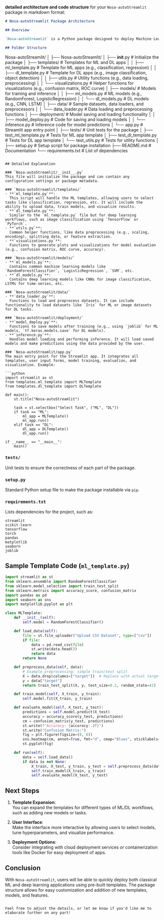 **detailed architecture and code structure** for your `Nosa-autoStreamlit` package in markdown format:

```markdown
# Nosa-autoStreamlit Package Architecture

## Overview

`Nosa-autoStreamlit` is a Python package designed to deploy Machine Learning (ML) and Deep Learning (DL) applications using Streamlit as the core. It provides pre-built templates to quickly deploy classical ML and DL models with ease.

## Folder Structure

```
Nosa-autoStreamlit/
│
├── Nosa-autoStreamlit/
│   ├── __init__.py            # Initialize the package
│   ├── templates/             # Templates for ML and DL apps
│   │   ├── ml_template.py    # Template for ML apps (e.g., classification, regression)
│   │   ├── dl_template.py    # Template for DL apps (e.g., image classification, object detection)
│   │   ├── utils.py          # Utility functions (e.g., data loading, preprocessing)
│   │   └── visualizations.py # Helper functions for visualizations (e.g., confusion matrix, ROC curve)
│   ├── models/               # Models for training and inference
│   │   ├── ml_models.py      # ML models (e.g., RandomForest, LogisticRegression)
│   │   └── dl_models.py      # DL models (e.g., CNN, LSTM)
│   ├── data/                 # Sample datasets, data loaders, and preprocessors
│   │   └── data_loader.py    # Data loading and preprocessing functions
│   ├── deployment/           # Model saving and loading functionality
│   │   ├── model_deploy.py   # Code for saving and loading models
│   │   └── inference.py      # Inference code for model predictions
│   └── app.py                # Streamlit app entry point
│
├── tests/                    # Unit tests for the package
│   ├── test_ml_template.py   # Tests for ML app template
│   ├── test_dl_template.py   # Tests for DL app template
│   └── test_utils.py         # Tests for utility functions
│
├── setup.py                  # Setup script for package installation
├── README.md                 # Documentation
└── requirements.txt          # List of dependencies
```

## Detailed Explanation

### `Nosa-autoStreamlit/__init__.py`
This file will initialize the package and can contain any configuration settings or package metadata.

### `Nosa-autoStreamlit/templates/`
- **`ml_template.py`**:  
  This script will handle the ML templates, allowing users to select tasks like classification, regression, etc. It will include the ability to upload data, train models, and visualize results.
- **`dl_template.py`**:  
  Similar to the `ml_template.py` file but for deep learning workflows, such as image classification using `TensorFlow` or `PyTorch`.
- **`utils.py`**:  
  Common helper functions, like data preprocessing (e.g., scaling, encoding), splitting data, or feature extraction.
- **`visualizations.py`**:  
  Functions to generate plots and visualizations for model evaluation (e.g., confusion matrix, ROC curve, accuracy).

### `Nosa-autoStreamlit/models/`
- **`ml_models.py`**:  
  Contains common machine learning models like `RandomForestClassifier`, `LogisticRegression`, `SVM`, etc.
- **`dl_models.py`**:  
  Contains deep learning models like CNNs for image classification, LSTMs for time-series, etc.

### `Nosa-autoStreamlit/data/`
- **`data_loader.py`**:  
  Functions to load and preprocess datasets. It can include functionality to load datasets like `Iris` for ML or image datasets for DL tasks.

### `Nosa-autoStreamlit/deployment/`
- **`model_deploy.py`**:  
  Functions to save models after training (e.g., using `joblib` for ML models, `tf.keras.models.save` for DL models).
- **`inference.py`**:  
  Handles model loading and performing inference. It will load saved models and make predictions using the data provided by the user.

### `Nosa-autoStreamlit/app.py`
The main entry point for the Streamlit app. It integrates all templates, user input forms, model training, evaluation, and visualization. Example:

```python
import streamlit as st
from templates.ml_template import MLTemplate
from templates.dl_template import DLTemplate

def main():
    st.title("Nosa-autoStreamlit")
    
    task = st.selectbox("Select Task", ("ML", "DL"))
    if task == "ML":
        ml_app = MLTemplate()
        ml_app.run()
    elif task == "DL":
        dl_app = DLTemplate()
        dl_app.run()

if __name__ == "__main__":
    main()
```

### `tests/`
Unit tests to ensure the correctness of each part of the package.

### `setup.py`
Standard Python setup file to make the package installable via `pip`.

### `requirements.txt`
Lists dependencies for the project, such as:
```
streamlit
scikit-learn
tensorflow
torch
pandas
matplotlib
seaborn
joblib
```

## Sample Template Code (`ml_template.py`)

```python
import streamlit as st
from sklearn.ensemble import RandomForestClassifier
from sklearn.model_selection import train_test_split
from sklearn.metrics import accuracy_score, confusion_matrix
import pandas as pd
import seaborn as sns
import matplotlib.pyplot as plt

class MLTemplate:
    def __init__(self):
        self.model = RandomForestClassifier()

    def load_data(self):
        file = st.file_uploader("Upload CSV Dataset", type=["csv"])
        if file:
            data = pd.read_csv(file)
            st.write(data.head())
            return data
        return None

    def preprocess_data(self, data):
        # Example preprocessing: simple train/test split
        X = data.drop(columns=["target"])  # Replace with actual target column name
        y = data["target"]
        return train_test_split(X, y, test_size=0.2, random_state=42)

    def train_model(self, X_train, y_train):
        self.model.fit(X_train, y_train)

    def evaluate_model(self, X_test, y_test):
        predictions = self.model.predict(X_test)
        accuracy = accuracy_score(y_test, predictions)
        cm = confusion_matrix(y_test, predictions)
        st.write(f"Accuracy: {accuracy:.2f}")
        st.write("Confusion Matrix:")
        fig = plt.figure(figsize=(8, 6))
        sns.heatmap(cm, annot=True, fmt="d", cmap="Blues", xticklabels=["Class 0", "Class 1"], yticklabels=["Class 0", "Class 1"])
        st.pyplot(fig)

    def run(self):
        data = self.load_data()
        if data is not None:
            X_train, X_test, y_train, y_test = self.preprocess_data(data)
            self.train_model(X_train, y_train)
            self.evaluate_model(X_test, y_test)
```

## Next Steps

1. **Template Expansion**:  
   You can expand the templates for different types of ML/DL workflows, such as adding new models or tasks.
   
2. **User Interface**:  
   Make the interface more interactive by allowing users to select models, tune hyperparameters, and visualize performance.

3. **Deployment Options**:  
   Consider integrating with cloud deployment services or containerization tools like Docker for easy deployment of apps.

## Conclusion

With `Nosa-autoStreamlit`, users will be able to quickly deploy both classical ML and deep learning applications using pre-built templates. The package structure allows for easy customization and addition of new templates, models, and features.
```

Feel free to adjust the details, or let me know if you'd like me to elaborate further on any part!